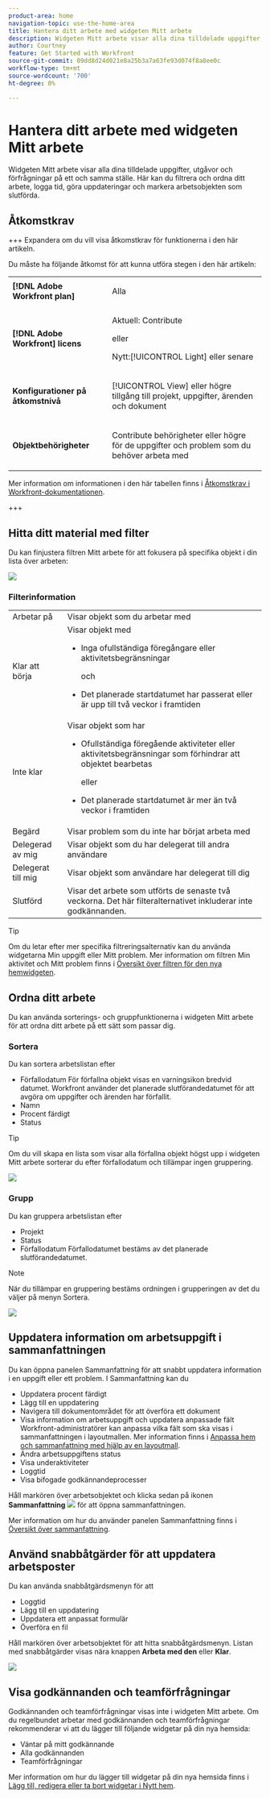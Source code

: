 ```yaml
---
product-area: home
navigation-topic: use-the-home-area
title: Hantera ditt arbete med widgeten Mitt arbete
description: Widgeten Mitt arbete visar alla dina tilldelade uppgifter, utgåvor och förfrågningar på ett och samma ställe. Här kan du filtrera och ordna ditt arbete, logga tid, göra uppdateringar och markera arbetsobjekten som slutförda.
author: Courtney
feature: Get Started with Workfront
source-git-commit: 09dd8d24d021e8a25b3a7a63fe93d074f8a8ee0c
workflow-type: tm+mt
source-wordcount: '700'
ht-degree: 0%

---
```



# Hantera ditt arbete med widgeten Mitt arbete

Widgeten Mitt arbete visar alla dina tilldelade uppgifter, utgåvor och förfrågningar på ett och samma ställe. Här kan du filtrera och ordna ditt arbete, logga tid, göra uppdateringar och markera arbetsobjekten som slutförda.

## Åtkomstkrav

+++ Expandera om du vill visa åtkomstkrav för funktionerna i den här artikeln.

Du måste ha följande åtkomst för att kunna utföra stegen i den här artikeln:

<table style="table-layout:auto"> 
 <col> 
 </col> 
 <col> 
 </col> 
 <tbody> 
  <tr> 
   <td role="rowheader"><strong>[!DNL Adobe Workfront plan]</strong></td> 
   <td> <p>Alla</p> </td> 
  </tr> 
  <tr> 
   <td role="rowheader"><strong>[!DNL Adobe Workfront] licens</strong></td> 
   <td> <p>Aktuell: Contribute</p>
   <p>eller</p> 
   <p>Nytt:[!UICONTROL Light] eller senare<p> 
  </td> 
  </tr> </ul>
  <tr> 
   <td role="rowheader"><strong>Konfigurationer på åtkomstnivå</strong></td> 
   <td> <p>[!UICONTROL View] eller högre tillgång till projekt, uppgifter, ärenden och dokument</p> </td> 
  </tr>  
  <tr> 
   <td role="rowheader"><strong>Objektbehörigheter</strong></td> 
   <td> <p>Contribute behörigheter eller högre för de uppgifter och problem som du behöver arbeta med</p>  </td> 
  </tr> 
 </tbody> 
</table>

Mer information om informationen i den här tabellen finns i [Åtkomstkrav i Workfront-dokumentationen](/help/quicksilver/administration-and-setup/add-users/access-levels-and-object-permissions/access-level-requirements-in-documentation.md).

+++

## Hitta ditt material med filter

Du kan finjustera filtren Mitt arbete för att fokusera på specifika objekt i din lista över arbeten:

![](assets/filter-my-work-widget.png)

### Filterinformation

<table>
  <tbody>
    <tr>
      <td>Arbetar på</td>
      <td>Visar objekt som du arbetar med</td>
    </tr>
    <tr>
      <td>Klar att börja</td>
      <td>Visar objekt med 
      <ul>
      <li>Inga ofullständiga föregångare eller aktivitetsbegränsningar</li>
      <p>och</p>
      <li>Det planerade startdatumet har passerat eller är upp till två veckor i framtiden</li>
      </ul>
      </td>
    </tr>
    <tr>
      <td>Inte klar</td>
      <td>Visar objekt som har
       <ul>
      <li>Ofullständiga föregående aktiviteter eller aktivitetsbegränsningar som förhindrar att objektet bearbetas</li>
      <p>eller</p>
      <li>Det planerade startdatumet är mer än två veckor i framtiden</li>
      </ul>
       </td>
    </tr>
    <tr>
      <td>Begärd</td>
      <td>Visar problem som du inte har börjat arbeta med</td>
    </tr>
    <tr>
      <td>Delegerad av mig</td>
      <td>Visar objekt som du har delegerat till andra användare</td>
    </tr>
    <tr>
      <td>Delegerat till mig</td>
      <td>Visar objekt som användare har delegerat till dig</td>
    </tr>
    <tr>
      <td>Slutförd</td>
      <td>Visar det arbete som utförts de senaste två veckorna. Det här filteralternativet inkluderar inte godkännanden.</td>
    </tr>
  </tbody>
</table>

>[!TIP]
>
>Om du letar efter mer specifika filtreringsalternativ kan du använda widgetarna Min uppgift eller Mitt problem. Mer information om filtren Min aktivitet och Mitt problem finns i [Översikt över filtren för den nya hemwidgeten](/help/quicksilver/workfront-basics/using-home/new-home/widget-filter-overview-new-home.md).

## Ordna ditt arbete

Du kan använda sorterings- och gruppfunktionerna i widgeten Mitt arbete för att ordna ditt arbete på ett sätt som passar dig.

### Sortera

Du kan sortera arbetslistan efter

* Förfallodatum
För förfallna objekt visas en varningsikon bredvid datumet. Workfront använder det planerade slutförandedatumet för att avgöra om uppgifter och ärenden har förfallit.
* Namn
* Procent färdigt
* Status

>[!TIP]
>
>Om du vill skapa en lista som visar alla förfallna objekt högst upp i widgeten Mitt arbete sorterar du efter förfallodatum och tillämpar ingen gruppering.


![](assets/sort-my-work-widget.png)

### Grupp

Du kan gruppera arbetslistan efter

* Projekt
* Status
* Förfallodatum
Förfallodatumet bestäms av det planerade slutförandedatumet.

>[!NOTE]
>
>När du tillämpar en gruppering bestäms ordningen i grupperingen av det du väljer på menyn Sortera.


![](assets/group-my-work-widget.png)

## Uppdatera information om arbetsuppgift i sammanfattningen

Du kan öppna panelen Sammanfattning för att snabbt uppdatera information i en uppgift eller ett problem. I Sammanfattning kan du

* Uppdatera procent färdigt
* Lägg till en uppdatering
* Navigera till dokumentområdet för att överföra ett dokument
* Visa information om arbetsuppgift och uppdatera anpassade fält
Workfront-administratörer kan anpassa vilka fält som ska visas i sammanfattningen i layoutmallen. Mer information finns i [Anpassa hem och sammanfattning med hjälp av en layoutmall](/help/quicksilver/administration-and-setup/customize-workfront/use-layout-templates/customize-home-summary-layout-template.md).
* Ändra arbetsuppgiftens status
* Visa underaktiviteter
* Loggtid
* Visa bifogade godkännandeprocesser

Håll markören över arbetsobjektet och klicka sedan på ikonen **Sammanfattning** ![](assets/open-summary-new-home.png) för att öppna sammanfattningen.

Mer information om hur du använder panelen Sammanfattning finns i [Översikt över sammanfattning](/help/quicksilver/workfront-basics/the-new-workfront-experience/summary-overview.md).

## Använd snabbåtgärder för att uppdatera arbetsposter

Du kan använda snabbåtgärdsmenyn för att

* Loggtid
* Lägg till en uppdatering
* Uppdatera ett anpassat formulär
* Överföra en fil

Håll markören över arbetsobjektet för att hitta snabbåtgärdsmenyn. Listan med snabbåtgärder visas nära knappen **Arbeta med den** eller **Klar**.

![](assets/quick-actions-new-home.png)


## Visa godkännanden och teamförfrågningar

Godkännanden och teamförfrågningar visas inte i widgeten Mitt arbete. Om du regelbundet arbetar med godkännanden och teamförfrågningar rekommenderar vi att du lägger till följande widgetar på din nya hemsida:

* Väntar på mitt godkännande
* Alla godkännanden
* Teamförfrågningar

Mer information om hur du lägger till widgetar på din nya hemsida finns i [Lägg till, redigera eller ta bort widgetar i Nytt hem](/help/quicksilver/workfront-basics/using-home/new-home/add-edit-remove-widgets-in-new-home.md).




